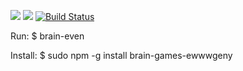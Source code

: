 <a href="https://codeclimate.com/github/ewwwgeny/project-lvl1-s388/maintainability"><img src="https://api.codeclimate.com/v1/badges/309be8af6b02e6cf63e0/maintainability" /></a>
<a href="https://codeclimate.com/github/ewwwgeny/project-lvl1-s388/test_coverage"><img src="https://api.codeclimate.com/v1/badges/309be8af6b02e6cf63e0/test_coverage" /></a>
[![Build Status](https://travis-ci.org/ewwwgeny/project-lvl1-s388.svg?branch=master)](https://travis-ci.org/ewwwgeny/project-lvl1-s388)

Run:
$ brain-even
<script id="asciicast-tFM67GJ0ZxiKjT6Gi1DsSTtmo" src="https://asciinema.org/a/tFM67GJ0ZxiKjT6Gi1DsSTtmo.js" async></script>

Install:
$ sudo npm -g install brain-games-ewwwgeny
<script id="asciicast-xxEz8Y25wPPi30AN4Wz40R2HZ" src="https://asciinema.org/a/xxEz8Y25wPPi30AN4Wz40R2HZ.js" async></script>
